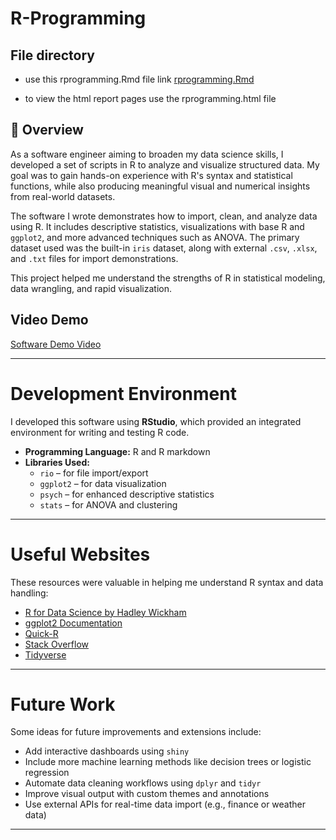 # R-Programming

## File directory
* use this rprogramming.Rmd file link [rprogramming.Rmd](https://github.com/DivineProjects/R-Programming/blob/main/rprogramming.Rmd)

* to view the html report pages use the rprogramming.html file


## 📌 Overview

As a software engineer aiming to broaden my data science skills, I developed a set of scripts in R to analyze and visualize structured data. My goal was to gain hands-on experience with R's syntax and statistical functions, while also producing meaningful visual and numerical insights from real-world datasets.

The software I wrote demonstrates how to import, clean, and analyze data using R. It includes descriptive statistics, visualizations with base R and `ggplot2`, and more advanced techniques such as ANOVA. The primary dataset used was the built-in `iris` dataset, along with external `.csv`, `.xlsx`, and `.txt` files for import demonstrations.

This project helped me understand the strengths of R in statistical modeling, data wrangling, and rapid visualization.
## Video Demo
[Software Demo Video](https://byupathwayworldwideprod-my.sharepoint.com/:v:/g/personal/djigu_byupathway_edu/EUCBz0IHsEFIiBdJrvDdCyABSr5OPWDW_xPf3WHBCo0bbw?nav=eyJyZWZlcnJhbEluZm8iOnsicmVmZXJyYWxBcHAiOiJPbmVEcml2ZUZvckJ1c2luZXNzIiwicmVmZXJyYWxBcHBQbGF0Zm9ybSI6IldlYiIsInJlZmVycmFsTW9kZSI6InZpZXciLCJyZWZlcnJhbFZpZXciOiJNeUZpbGVzTGlua0NvcHkifX0&e=UaasrC)

---

# Development Environment

I developed this software using **RStudio**, which provided an integrated environment for writing and testing R code.

- **Programming Language:** R  and R markdown
- **Libraries Used:**
  - `rio` – for file import/export  
  - `ggplot2` – for data visualization  
  - `psych` – for enhanced descriptive statistics  
  - `stats` – for ANOVA and clustering   

---

# Useful Websites

These resources were valuable in helping me understand R syntax and data handling:

- [R for Data Science by Hadley Wickham](https://r4ds.had.co.nz/)
- [ggplot2 Documentation](https://ggplot2.tidyverse.org/)
- [Quick-R](https://www.statmethods.net/)
- [Stack Overflow](https://stackoverflow.com/)
- [Tidyverse](https://www.tidyverse.org/)

---

# Future Work

Some ideas for future improvements and extensions include:

- Add interactive dashboards using `shiny`
- Include more machine learning methods like decision trees or logistic regression
- Automate data cleaning workflows using `dplyr` and `tidyr`
- Improve visual output with custom themes and annotations
- Use external APIs for real-time data import (e.g., finance or weather data)

---
